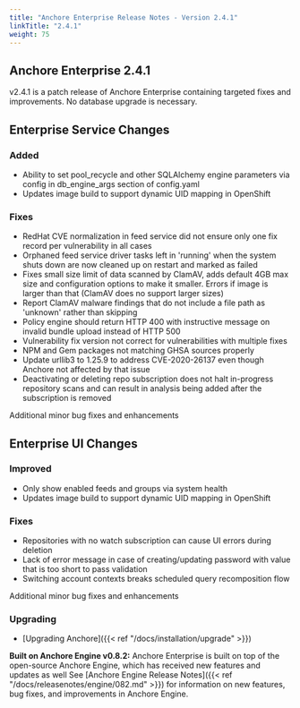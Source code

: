 ```yaml
---
title: "Anchore Enterprise Release Notes - Version 2.4.1"
linkTitle: "2.4.1"
weight: 75
---
```


## Anchore Enterprise 2.4.1

v2.4.1 is a patch release of Anchore Enterprise containing targeted fixes and improvements. No database upgrade is necessary.

## Enterprise Service Changes

### Added

+ Ability to set pool_recycle and other SQLAlchemy engine parameters via config in db_engine_args section of config.yaml 
+ Updates image build to support dynamic UID mapping in OpenShift

### Fixes 

+ RedHat CVE normalization in feed service did not ensure only one fix record per vulnerability in all cases
+ Orphaned feed service driver tasks left in 'running' when the system shuts down are now cleaned up on restart and marked as failed
+ Fixes small size limit of data scanned by ClamAV, adds default 4GB max size and configuration options to make it smaller. Errors if image is larger than that (ClamAV does no support larger sizes)
+ Report ClamAV malware findings that do not include a file path as 'unknown' rather than skipping
+ Policy engine should return HTTP 400 with instructive message on invalid bundle upload instead of HTTP 500
+ Vulnerability fix version not correct for vulnerabilities with multiple fixes
+ NPM and Gem packages not matching GHSA sources properly
+ Update urllib3 to 1.25.9 to address CVE-2020-26137 even though Anchore not affected by that issue
+ Deactivating or deleting repo subscription does not halt in-progress repository scans and can result in analysis being added after the subscription is removed

Additional minor bug fixes and enhancements

## Enterprise UI Changes

### Improved

+ Only show enabled feeds and groups via system health
+ Updates image build to support dynamic UID mapping in OpenShift 

### Fixes

+ Repositories with no watch subscription can cause UI errors during deletion
+ Lack of error message in case of creating/updating password with value that is too short to pass validation
+ Switching account contexts breaks scheduled query recomposition flow

Additional minor bug fixes and enhancements


### Upgrading

* [Upgrading Anchore]({{< ref "/docs/installation/upgrade" >}})

**Built on Anchore Engine v0.8.2:** Anchore Enterprise is built on top of the open-source Anchore Engine, which has received new features and updates as well See [Anchore Engine Release Notes]({{< ref "/docs/releasenotes/engine/082.md" >}}) for information on new features, bug fixes, and improvements in Anchore Engine.
